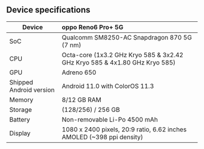 ## Device specifications

| Device                  | oppo Reno6 Pro+ 5G                                        |
| ----------------------- | :---------------------------------------------------------- |
| SoC                     | Qualcomm SM8250-AC Snapdragon 870 5G (7 nm)                 |
| CPU                     | Octa-core (1x3.2 GHz Kryo 585 & 3x2.42 GHz Kryo 585 & 4x1.80 GHz Kryo 585)|
| GPU                     | Adreno 650                                                  |
| Shipped Android version | Android 11.0 with ColorOS 11.3                             |
| Memory                  | 8/12 GB RAM                                                 |
| Storage                 | (128/256) / 256 GB                                          |
| Battery                 | Non-removable Li-Po 4500 mAh                                |
| Display                 | 1080 x 2400 pixels, 20:9 ratio, 6.62 inches AMOLED (~398 ppi density) |
